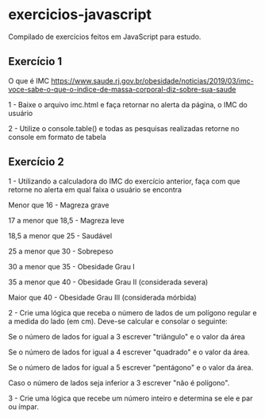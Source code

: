 # exercicios-javascript
Compilado de exercícios feitos em JavaScript para estudo.

## Exercício 1
O que é IMC 
https://www.saude.rj.gov.br/obesidade/noticias/2019/03/imc-voce-sabe-o-que-o-indice-de-massa-corporal-diz-sobre-sua-saude

1 - Baixe o arquivo imc.html e faça retornar no alerta da página, o IMC do usuário

2 - Utilize o console.table() e todas as pesquisas realizadas retorne no console em formato de tabela

## Exercício 2
1 - Utilizando a calculadora do IMC do exercício anterior, faça com que retorne no alerta em qual faixa o usuário se encontra

  <p>Menor que 16 - Magreza grave</p>
  <p>17 a menor que 18,5 - Magreza leve</p>
  <p>18,5 a menor que 25 - Saudável</p>
  <p>25 a menor que 30 - Sobrepeso</p>
  <p>30 a menor que 35 - Obesidade Grau I</p>
  <p>35 a menor que 40 - Obesidade Grau II (considerada severa)</p>
  <p>Maior que 40 - Obesidade Grau III (considerada mórbida)</p>

2 - Crie uma lógica que receba o número de lados de um polígono regular e a medida do lado (em cm). Deve-se calcular e consolar o seguinte:

  <p>Se o número de lados for igual a 3 escrever "triângulo" e o valor da área</p>
  <p>Se o número de lados for igual a 4 escrever "quadrado" e o valor da área.</p>
  <p>Se o número de lados for igual a 5 escrever "pentágono" e o valor da área.</p>
  <p>Caso o número de lados seja inferior a 3 escrever "não é polígono".</p>

3 - Crie uma lógica que recebe um número inteiro e determina se ele e par ou ímpar.